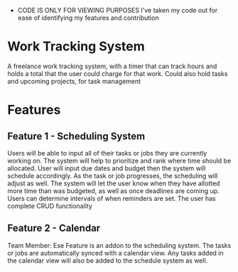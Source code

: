 * CODE IS ONLY FOR VIEWING PURPOSES 
I've taken my code out for ease of identifying my features and contribution


# Work Tracking System 
A freelance work tracking system, with a timer that can track hours and holds a total that the user could charge for that work. Could also hold tasks and upcoming projects, for task management

# Features 
## Feature 1 - Scheduling System 

Users will be able to input all of their tasks or jobs they are currently working on. The system will help to prioritize and rank where time should be allocated.  User will input due dates and budget then the system will schedule accordingly.  As the task or job progresses, the scheduling will adjust as well. The system will let the user know when they have allotted more time than was budgeted, as well as once deadlines are coming up.  Users can determine intervals of when reminders are set.  The user has complete CRUD functionality  

## Feature 2 - Calendar 
Team Member: Ese
Feature is an addon to the scheduling system.  The tasks or jobs are automatically synced with a calendar view. Any tasks added in the calendar view will also be added to the schedule system as well.
